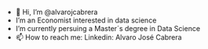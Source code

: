 - 👋 Hi, I’m @alvarojcabrera
- I’m an Economist interested in data science
- I’m currently persuing a Master´s degree in Data Science
- 📫 How to reach me: Linkedin: Alvaro José Cabrera

<!---
alvarojcabrera/alvarojcabrera is a ✨ special ✨ repository because its `README.md` (this file) appears on your GitHub profile.
You can click the Preview link to take a look at your changes.
--->
